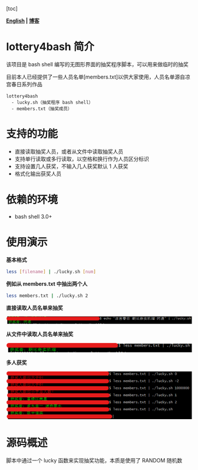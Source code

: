 [toc]

**[English](https://github.com/abcnull/lottery4bash/blob/master/README_en.md) | [博客](https://blog.csdn.net/abcnull/article/details/104119940)**

# lottery4bash 简介

该项目是 bash shell 编写的无图形界面的抽奖程序脚本，可以用来做临时的抽奖

目前本人已经提供了一些人员名单[members.txt]以供大家使用，人员名单源自凉宫春日系列作品

```
lottery4bash
  - lucky.sh（抽奖程序 bash shell）
  - members.txt（抽奖成员）
```

# 支持的功能

- 直接读取抽奖人员，或者从文件中读取抽奖人员
- 支持单行读取或多行读取，以空格和换行作为人员区分标识
- 支持设置几人获奖，不输入几人获奖默认 1 人获奖
- 格式化输出获奖人员

# 依赖的环境

- bash shell 3.0+

# 使用演示

**基本格式**

```bash
less [filename] | ./lucky.sh [num]
```

**例如从 members.txt 中抽出两个人**

```bash
less members.txt | ./lucky.sh 2
```

**直接读取人员名单来抽奖**

![直接读取人员名单来抽奖](https://github.com/abcnull/Image-Resources/blob/master/lottery4bash/%E6%89%B9%E6%B3%A8%202020-05-31%20185124.png)

**从文件中读取人员名单来抽奖**

![从文件中读取人员名单来抽奖](https://github.com/abcnull/Image-Resources/blob/master/lottery4bash/%E6%89%B9%E6%B3%A8%202020-05-31%20184840.png)

**多人获奖**

![多人获奖](https://github.com/abcnull/Image-Resources/blob/master/lottery4bash/%E6%89%B9%E6%B3%A8%202020-05-31%20185454.png)

# 源码概述

脚本中通过一个 lucky 函数来实现抽奖功能，本质是使用了 RANDOM 随机数
